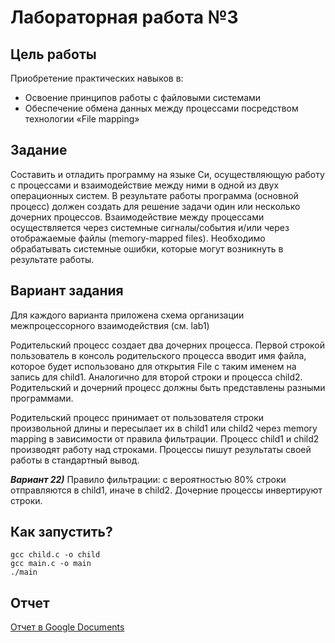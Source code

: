 # Лабораторная работа №3
## Цель работы
Приобретение практических навыков в:
+	Освоение принципов работы с файловыми системами
+   Обеспечение обмена данных между процессами посредством технологии «File mapping»
## Задание
Составить и отладить программу на языке Си, осуществляющую работу с процессами и взаимодействие между ними в одной из двух операционных систем. В результате работы программа (основной процесс) должен создать для решение задачи один или несколько дочерних процессов. Взаимодействие между процессами осуществляется через системные сигналы/события и/или через отображаемые файлы (memory-mapped files).
Необходимо обрабатывать системные ошибки, которые могут возникнуть в результате работы.

## Вариант задания
Для каждого варианта приложена схема организации межпроцессорного взаимодействия (см. lab1)

Родительский процесс создает два дочерних процесса. Первой строкой пользователь в консоль 
родительского процесса вводит имя файла, которое будет использовано для открытия File с таким 
именем на запись для child1. Аналогично для второй строки и процесса child2. Родительский и 
дочерний процесс должны быть представлены разными программами.

Родительский процесс принимает от пользователя строки произвольной длины и пересылает их в 
child1 или child2 через memory mapping в зависимости от правила фильтрации. Процесс child1 и child2 производят работу
над строками. Процессы пишут результаты своей работы в стандартный вывод.

***Вариант 22)*** Правило фильтрации: с вероятностью 80% строки отправляются в child1, иначе в child2. 
Дочерние процессы инвертируют строки.

## Как запустить?

```shell
gcc child.c -o child
gcc main.c -o main
./main
```

## Отчет

[Отчет в Google Documents](https://docs.google.com/document/d/1AuAmiJKHzg25XvVc889c9azYL9U-ZCDG/edit?usp=sharing&ouid=106682347432010536339&rtpof=true&sd=true)